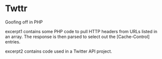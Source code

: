 Twttr
=====
Goofing off in PHP

excerpt1 contains some PHP code to pull HTTP headers from URLs listed in an array.  The response is then parsed to select out the [Cache-Control] entries.

excerpt2 contains code used in a Twitter API project.

